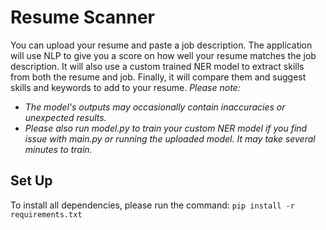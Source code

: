 # Resume Scanner
You can upload your resume and paste a job description. The application will use NLP to give you a score on how well your resume matches the job description. It will also use a custom trained NER model to extract skills from both the resume and job. Finally, it will compare them and suggest skills and keywords to add to your resume.
_Please note:_
- _The model's outputs may occasionally contain inaccuracies or unexpected results._
- _Please also run model.py to train your custom NER model if you find issue with main.py or running the uploaded model. It may take several minutes to train._

## Set Up
To install all dependencies, please run the command: `pip install -r requirements.txt`
